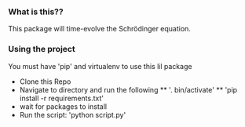 ### What is this??

This package will time-evolve the Schrödinger equation.


### Using the project
You must have 'pip' and virtualenv to use this lil package
* Clone this Repo
* Navigate to directory and run the following
** '. bin/activate'
** 'pip install -r requirements.txt'
* wait for packages to install
* Run the script: 'python script.py'
